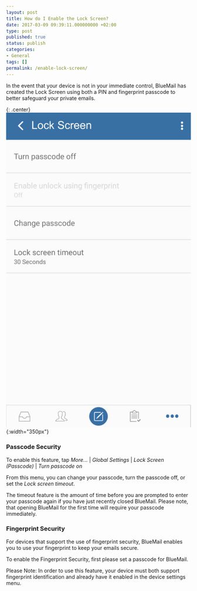 ```yaml
---
layout: post
title: How do I Enable the Lock Screen?
date: 2017-03-09 09:39:11.000000000 +02:00
type: post
published: true
status: publish
categories:
- General
tags: []
permalink: /enable-lock-screen/
---
```


In the event that your device is not in your immediate control, BlueMail has created the Lock Screen using both a PIN and fingerprint passcode to better safeguard your private emails.

{: .center}
![Lockscreen](/assets/LockscreenBlue-601x1024.jpg){:width="350px"}

### Passcode Security

To enable this feature, tap *More...* \| *Global Settings* \| *Lock Screen (Passcode)* \| *Turn passcode on*

From this menu, you can change your passcode, turn the passcode off, or set the *Lock screen timeout*.

The timeout feature is the amount of time before you are prompted to enter your passcode again if you have just recently closed BlueMail. Please note, that opening BlueMail for the first time will require your passcode immediately.

### Fingerprint Security

For devices that support the use of fingerprint security, BlueMail enables you to use your fingerprint to keep your emails secure.

To enable the Fingerprint Security, first please set a passcode for BlueMail.

Please Note: In order to use this feature, your device must both support fingerprint identification and already have it enabled in the device settings menu.